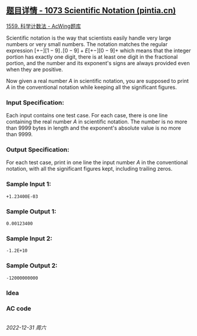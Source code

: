 ## [题目详情 - 1073 Scientific Notation (pintia.cn)](https://pintia.cn/problem-sets/994805342720868352/exam/problems/994805395707510784)

[1559. 科学计数法 - AcWing题库](https://www.acwing.com/problem/content/1561/)

Scientific notation is the way that scientists easily handle very large numbers or very small numbers. The notation matches the regular expression $[+-][1-9]$`.`$[0-9]+E[+-][0-9]+$ which means that the integer portion has exactly one digit, there is at least one digit in the fractional portion, and the number and its exponent's signs are always provided even when they are positive.

Now given a real number $A$ in scientific notation, you are supposed to print $A$ in the conventional notation while keeping all the significant figures.

### Input Specification:

Each input contains one test case. For each case, there is one line containing the real number $A$ in scientific notation. The number is no more than 9999 bytes in length and the exponent's absolute value is no more than 9999.

### Output Specification:

For each test case, print in one line the input number $A$ in the conventional notation, with all the significant figures kept, including trailing zeros.

### Sample Input 1:

```in
+1.23400E-03
```

### Sample Output 1:

```out
0.00123400
```

### Sample Input 2:

```in
-1.2E+10
```

### Sample Output 2:

```out
-12000000000
```

### Idea



### AC code

```cpp
```


*2022-12-31 周六*